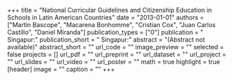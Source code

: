+++
title = "National Curricular Guidelines and Citizenship Education in Schools in Latin American Countries"
date = "2013-01-01"
authors = ["Martin Bascope", "Macarena Bonhomme", "Cristian Cox", "Juan Carlos Castillo", "Daniel Miranda"]
publication_types = ["0"]
publication = " Singapur:"
publication_short = " Singapur:"
abstract = "(Abstract not available)"
abstract_short = ""
url_code = ""
image_preview = ""
selected = false
projects = []
url_pdf = ""
url_preprint = ""
url_dataset = ""
url_project = ""
url_slides = ""
url_video = ""
url_poster = ""
math = true
highlight = true
[header]
image = ""
caption = ""
+++
